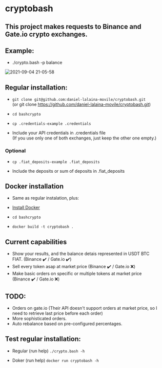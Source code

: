 # cryptobash

## This project makes requests to Binance and Gate.io crypto exchanges.

## Example:
- ./crypto.bash -p balance

![2021-09-04 21-05-58](https://user-images.githubusercontent.com/1348148/132110864-e5c4f75c-fa78-4ff6-a62d-246560c7f087.gif)

## Regular installation:

- `git clone git@github.com:daniel-lalaina-movile/cryptobash.git`  
(or git clone https://github.com/daniel-lalaina-movile/cryptobash.git)

- `cd bashcrypto`

- `cp .credentials-example .credentials`

- Include your API credentials in .credentials file  
(If you use only one of both exchanges, just keep the other one empty.)

### Optional

- `cp .fiat_deposits-example .fiat_deposits`

- Include the deposits or sum of deposits in .fiat_deposits 

## Docker installation

- Same as regular instalation, plus:

- [Install Docker](https://docs.docker.com/get-docker/ "Docker")

- `cd bashcrypto`

- `docker build -t cryptobash .`

## Current capabilities

- Show your results, and the balance detais represented in USDT BTC FIAT. (Binance ✔️ / Gate.io ✔️)
- Sell every token asap at market price (Binance ✔️ / Gate.io ❌)
- Make basic orders on specific or multiple tokens at market price (Binance ✔️ / Gate.io ❌)

## TODO:

- Orders on gate.io (Their API doesn't support orders at market price, so I need to retrieve last price before each order)
- More sophisticated orders.
- Auto rebalance based on pre-configured percentages.

## Test regular installation:

- Regular (run help) `./crypto.bash -h`  

- Doker (run help) `docker run cryptobash -h`  

